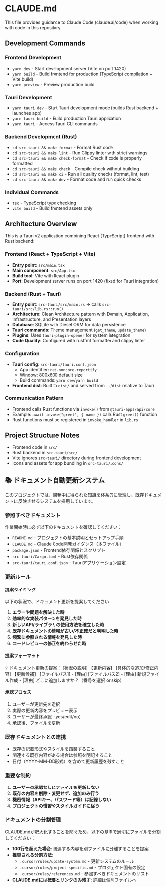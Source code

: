 # CLAUDE.md

This file provides guidance to Claude Code (claude.ai/code) when working with code in this repository.

## Development Commands

### Frontend Development
- `yarn dev` - Start development server (Vite on port 1420)
- `yarn build` - Build frontend for production (TypeScript compilation + Vite build)
- `yarn preview` - Preview production build

### Tauri Development
- `yarn tauri dev` - Start Tauri development mode (builds Rust backend + launches app)
- `yarn tauri build` - Build production Tauri application
- `yarn tauri` - Access Tauri CLI commands

### Backend Development (Rust)
- `cd src-tauri && make format` - Format Rust code
- `cd src-tauri && make lint` - Run Clippy linter with strict warnings
- `cd src-tauri && make check-format` - Check if code is properly formatted
- `cd src-tauri && make check` - Compile check without building
- `cd src-tauri && make ci` - Run all quality checks (format, lint, test)
- `cd src-tauri && make dev` - Format code and run quick checks

### Individual Commands
- `tsc` - TypeScript type checking
- `vite build` - Build frontend assets only

## Architecture Overview

This is a Tauri v2 application combining React (TypeScript) frontend with Rust backend:

### Frontend (React + TypeScript + Vite)
- **Entry point**: `src/main.tsx`
- **Main component**: `src/App.tsx` 
- **Build tool**: Vite with React plugin
- **Port**: Development server runs on port 1420 (fixed for Tauri integration)

### Backend (Rust + Tauri)
- **Entry point**: `src-tauri/src/main.rs` → calls `src-tauri/src/lib.rs::run()`
- **Architecture**: Clean Architecture pattern with Domain, Application, Infrastructure, and Presentation layers
- **Database**: SQLite with Diesel ORM for data persistence
- **Tauri commands**: Theme management (`get_theme`, `update_theme`)
- **Plugins**: Uses `tauri-plugin-opener` for system integration
- **Code Quality**: Configured with rustfmt formatter and clippy linter

### Configuration
- **Tauri config**: `src-tauri/tauri.conf.json`
  - App identifier: `net.noncore.reportify`
  - Window: 800x600 default size
  - Build commands: `yarn dev`/`yarn build`
- **Frontend dist**: Built to `dist/` and served from `../dist` relative to Tauri

### Communication Pattern
- Frontend calls Rust functions via `invoke()` from `@tauri-apps/api/core`
- Example: `await invoke("greet", { name })` calls Rust `greet()` function
- Rust functions must be registered in `invoke_handler` in `lib.rs`

## Project Structure Notes
- Frontend code in `src/`
- Rust backend in `src-tauri/src/`
- Vite ignores `src-tauri/` directory during frontend development
- Icons and assets for app bundling in `src-tauri/icons/`

## 📚 ドキュメント自動更新システム

このプロジェクトでは、開発中に得られた知識を体系的に管理し、既存ドキュメントに反映させるシステムを採用しています。

### 参照すべきドキュメント

作業開始時に必ず以下のドキュメントを確認してください：

- `README.md` - プロジェクトの基本説明とセットアップ手順
- `CLAUDE.md` - Claude Code開発ガイダンス（本ファイル）
- `package.json` - Frontend依存関係とスクリプト
- `src-tauri/Cargo.toml` - Rust依存関係
- `src-tauri/tauri.conf.json` - Tauriアプリケーション設定

### 更新ルール

#### 提案タイミング
以下の状況で、ドキュメント更新を提案してください：

1. **エラーや問題を解決した時**
2. **効率的な実装パターンを発見した時**
3. **新しいAPI/ライブラリの使用方法を確立した時**
4. **既存ドキュメントの情報が古い/不正確だと判明した時**
5. **頻繁に参照される情報を発見した時**
6. **コードレビューの修正を終わらせた時**

#### 提案フォーマット
💡 ドキュメント更新の提案： [状況の説明]
【更新内容】 [具体的な追加/修正内容]
【更新候補】
[ファイルパス1] - [理由]
[ファイルパス2] - [理由]
新規ファイル作成 - [理由]
どこに追加しますか？（番号を選択 or skip）

#### 承認プロセス
1. ユーザーが更新先を選択
2. 実際の更新内容をプレビュー表示
3. ユーザーが最終承認（yes/edit/no）
4. 承認後、ファイルを更新

### 既存ドキュメントとの連携

- 既存の記載形式やスタイルを踏襲すること
- 関連する既存内容がある場合は参照を明記すること
- 日付（YYYY-MM-DD形式）を含めて更新履歴を残すこと

### 重要な制約

1. **ユーザーの承認なしにファイルを更新しない**
2. **既存の内容を削除・変更せず、追加のみ行う**
3. **機密情報（APIキー、パスワード等）は記録しない**
4. **プロジェクトの慣習やスタイルガイドに従う**

### ドキュメントの分割管理

CLAUDE.mdが肥大化することを防ぐため、以下の基準で適切にファイルを分割してください：

- **100行を超えた場合**: 関連する内容を別ファイルに分離することを提案
- **推奨される分割方法**:
  - `.cursor/rules/update-system.md` - 更新システムのルール
  - `.cursor/rules/project-specific.md` - プロジェクト固有の設定
  - `.cursor/rules/references.md` - 参照すべきドキュメントのリスト
- **CLAUDE.mdには概要とリンクのみ残す**: 詳細は個別ファイルへ
